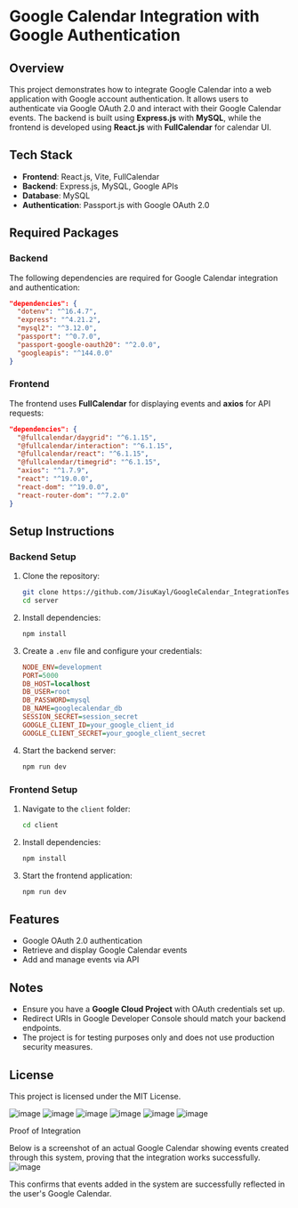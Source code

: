 # Google Calendar Integration with Google Authentication

## Overview
This project demonstrates how to integrate Google Calendar into a web application with Google account authentication. It allows users to authenticate via Google OAuth 2.0 and interact with their Google Calendar events. The backend is built using **Express.js** with **MySQL**, while the frontend is developed using **React.js** with **FullCalendar** for calendar UI.

## Tech Stack
- **Frontend**: React.js, Vite, FullCalendar
- **Backend**: Express.js, MySQL, Google APIs
- **Database**: MySQL
- **Authentication**: Passport.js with Google OAuth 2.0

## Required Packages
### Backend
The following dependencies are required for Google Calendar integration and authentication:

```json
"dependencies": {
  "dotenv": "^16.4.7",
  "express": "^4.21.2",
  "mysql2": "^3.12.0",
  "passport": "^0.7.0",
  "passport-google-oauth20": "^2.0.0",
  "googleapis": "^144.0.0"
}
```

### Frontend
The frontend uses **FullCalendar** for displaying events and **axios** for API requests:

```json
"dependencies": {
  "@fullcalendar/daygrid": "^6.1.15",
  "@fullcalendar/interaction": "^6.1.15",
  "@fullcalendar/react": "^6.1.15",
  "@fullcalendar/timegrid": "^6.1.15",
  "axios": "^1.7.9",
  "react": "^19.0.0",
  "react-dom": "^19.0.0",
  "react-router-dom": "^7.2.0"
}
```

## Setup Instructions
### Backend Setup
1. Clone the repository:
   ```sh
   git clone https://github.com/JisuKayl/GoogleCalendar_IntegrationTest.git
   cd server
   ```
2. Install dependencies:
   ```sh
   npm install
   ```
3. Create a `.env` file and configure your credentials:
   ```ini
   NODE_ENV=development
   PORT=5000
   DB_HOST=localhost
   DB_USER=root
   DB_PASSWORD=mysql
   DB_NAME=googlecalendar_db
   SESSION_SECRET=session_secret
   GOOGLE_CLIENT_ID=your_google_client_id
   GOOGLE_CLIENT_SECRET=your_google_client_secret
   ```
4. Start the backend server:
   ```sh
   npm run dev
   ```

### Frontend Setup
1. Navigate to the `client` folder:
   ```sh
   cd client
   ```
2. Install dependencies:
   ```sh
   npm install
   ```
3. Start the frontend application:
   ```sh
   npm run dev
   ```

## Features
- Google OAuth 2.0 authentication
- Retrieve and display Google Calendar events
- Add and manage events via API

## Notes
- Ensure you have a **Google Cloud Project** with OAuth credentials set up.
- Redirect URIs in Google Developer Console should match your backend endpoints.
- The project is for testing purposes only and does not use production security measures.

## License
This project is licensed under the MIT License.


![image](https://github.com/user-attachments/assets/3fb20f67-fe04-4ae3-ba22-0b14617a2621)
![image](https://github.com/user-attachments/assets/1a4180b1-1c63-403e-a8dd-c6be84bcf2b8)
![image](https://github.com/user-attachments/assets/67e3f0d9-0283-4a68-ad09-a9265b75cc73)
![image](https://github.com/user-attachments/assets/c2fa9807-1838-4600-9fc9-e5f77b1542e2)
![image](https://github.com/user-attachments/assets/3e51fe2b-42db-4c1a-8186-5f4120708c1f)
![image](https://github.com/user-attachments/assets/388a7215-2495-4fab-9fd2-ee45169c7931)

Proof of Integration

Below is a screenshot of an actual Google Calendar showing events created through this system, proving that the integration works successfully.
![image](https://github.com/user-attachments/assets/84b3a258-a943-470a-8404-953954427cce)

This confirms that events added in the system are successfully reflected in the user's Google Calendar.

